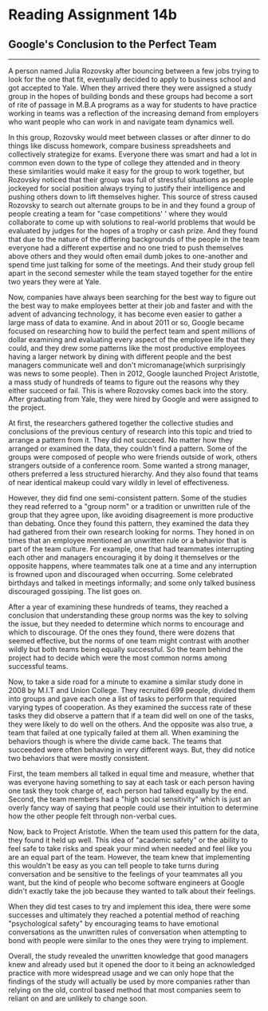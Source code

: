 # Reading Assignment 14b

## Google's Conclusion to the Perfect Team

---

A person named Julia Rozovsky after bouncing between a few jobs trying to look for the one that fit, eventually decided to apply to business school and got accepted to Yale. When they arrived there they were assigned a study group in the hopes of building bonds and these groups had become a sort of rite of passage in M.B.A programs as a way for students to have practice working in teams was a reflection of the increasing demand from employers who want people who can work in and navigate team dynamics well.<br>

In this group, Rozovsky would meet between classes or after dinner to do things like discuss homework, compare business spreadsheets and collectively strategize for exams. Everyone there was smart and had a lot in common even down to the type of college they attended and in theory these similarities would make it easy for the group to work together, but Rozovsky noticed that their group was full of stressful situations as people jockeyed for social position always trying to justify their intelligence and pushing others down to lift themselves higher. This source of stress caused Rozovsky to search out alternate groups to be in and they found a group of people creating a team for "case competitions' ' where they would collaborate to come up with solutions to real-world problems that would be evaluated by judges for the hopes of a trophy or cash prize. And they found that due to the nature of the differing backgrounds of the people in the team everyone had a different expertise and no one tried to push themselves above others and they would often email dumb jokes to one-another and spend time just talking for some of the meetings. And their study group fell apart in the second semester while the team stayed together for the entire two years they were at Yale.<br>

Now, companies have always been searching for the best way to figure out the best way to make employees better at their job and faster and with the advent of advancing technology, it has become even easier to gather a large mass of data to examine. And in about 2011 or so, Google became focused on researching how to build the perfect team and spent millions of dollar examining and evaluating every aspect of the employee life that they could, and they drew some patterns like the most productive employees having a larger network by dining with different people and the best managers communicate well and don't micromanage(which surprisingly was news to some people). Then in 2012, Google launched Project Aristotle, a mass study of hundreds of teams to figure out the reasons why they either succeed or fail. This is where Rozovsky comes back into the story. After graduating from Yale, they were hired by Google and were assigned to the project.<br>

At first, the researchers gathered together the collective studies and conclusions of the previous century of research into this topic and tried to arrange a pattern from it. They did not succeed. No matter how they arranged or examined the data, they couldn't find a pattern. Some of the groups were composed of people who were friends outside of work, others strangers outside of a conference room. Some wanted a strong manager, others preferred a less structured hierarchy. And they also found that teams of near identical makeup could vary wildly in level of effectiveness.<br>

However, they did find one semi-consistent pattern. Some of the studies they read referred to a "group norm" or a tradition or unwritten rule of the group that they agree upon, like avoiding disagreement is more productive than debating. Once they found this pattern, they examined the data they had gathered from their own research looking for norms. They honed in on times that an employee mentioned an unwritten rule or a behavior that is part of the team culture. For example, one that had teammates interrupting each other and managers encouraging it by doing it themselves or the opposite happens, where teammates talk one at a time and any interruption is frowned upon and discouraged when occurring. Some celebrated birthdays and talked in meetings informally; and some only talked business discouraged gossiping. The list goes on.<br>

After a year of examining these hundreds of teams, they reached a conclusion that understanding these group norms was the key to solving the issue, but they needed to determine which norms to encourage and which to discourage. Of the ones they found, there were dozens that seemed effective, but the norms of one team might contrast with another wildly but both teams being equally successful. So the team behind the project had to decide which were the most common norms among successful teams.<br>

Now, to take a side road for a minute to examine a similar study done in 2008 by M.I.T and Union College. They recruited 699 people, divided them into groups and gave each one a list of tasks to perform that required varying types of cooperation. As they examined the success rate of these tasks they did observe a pattern that if a team did well on one of the tasks, they were likely to do well on the others. And the opposite was also true, a team that failed at one typically failed at them all. When examining the behaviors though is where the divide came back. The teams that succeeded were often behaving in very different ways. But, they did notice two behaviors that were mostly consistent.<br>

First, the team members all talked in equal time and measure, whether that was everyone having something to say at each task or each person having one task they took charge of, each person had talked equally by the end.<br>
Second, the team members had a "high social sensitivity" which is just an overly fancy way of saying that people could use their intuition to determine how the other people felt through non-verbal cues.<br>

Now, back to Project Aristotle. When the team used this pattern for the data, they found it held up well. This idea of "academic safety" or the ability to feel safe to take risks and speak your mind when needed and feel like you are an equal part of the team. However, the team knew that implementing this wouldn't be easy as you can tell people to take turns during conversation and be sensitive to the feelings of your teammates all you want, but the kind of people who become software engineers at Google didn't exactly take the job because they wanted to talk about their feelings.<br>

When they did test cases to try and implement this idea, there were some successes and ultimately they reached a potential method of reaching "psychological safety" by encouraging teams to have emotional conversations as the unwritten rules of conversation when attempting to bond with people were similar to the ones they were trying to implement.<br>

Overall, the study revealed the unwritten knowledge that good managers knew and already used but it opened the door to it being an acknowledged practice with more widespread usage and we can only hope that the findings of the study will actually be used by more companies rather than relying on the old, control based method that most companies seem to reliant on and are unlikely to change soon.
